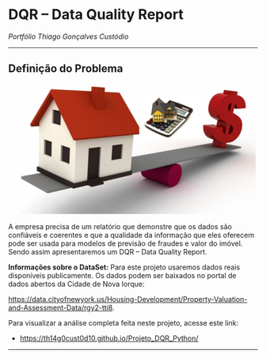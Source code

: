 # **DQR – Data Quality Report**
*Portfólio Thiago Gonçalves Custódio*

---

## **Definição do Problema**

![House](HouseValuation.png)

A empresa precisa de um relatório que demonstre que os dados são confiáveis e coerentes e que a qualidade da informação que eles oferecem pode ser usada para modelos de previsão de fraudes e valor do imóvel. Sendo assim apresentaremos um DQR – Data Quality Report.

**Informações sobre o DataSet:** Para este projeto usaremos dados reais disponíveis publicamente. Os dados podem ser baixados no portal de dados abertos da Cidade de Nova Iorque:

https://data.cityofnewyork.us/Housing-Development/Property-Valuation-and-Assessment-Data/rgy2-tti8.

Para visualizar a análise completa feita neste projeto, acesse este link:

* https://th14g0cust0d10.github.io/Projeto_DQR_Python/

---
